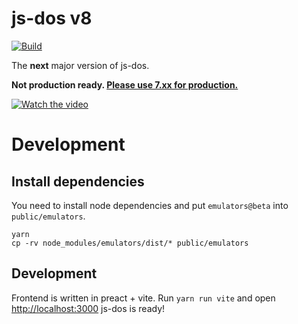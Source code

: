 # js-dos v8
[![Build](https://github.com/caiiiycuk/js-dos/actions/workflows/build.yml/badge.svg?branch=8.xx)](https://github.com/caiiiycuk/js-dos/actions/workflows/build.yml)

The **next** major version of js-dos. 

**Not production ready. [Please use 7.xx for production.](https://github.com/caiiiycuk/js-dos/tree/7.xx)**

[![Watch the video](https://github.com/caiiiycuk/js-dos/assets/1727152/a2b481cb-43b1-44aa-8b71-2181d351bb1a)](https://youtu.be/lhFrAe5YrJE)

# Development

## Install dependencies

You need to install node dependencies and put `emulators@beta` into `public/emulators`.

```
yarn
cp -rv node_modules/emulators/dist/* public/emulators
```

## Development

Frontend is written in preact + vite.
Run `yarn run vite` and open [http://localhost:3000](http://localhost:3000) js-dos is ready!
